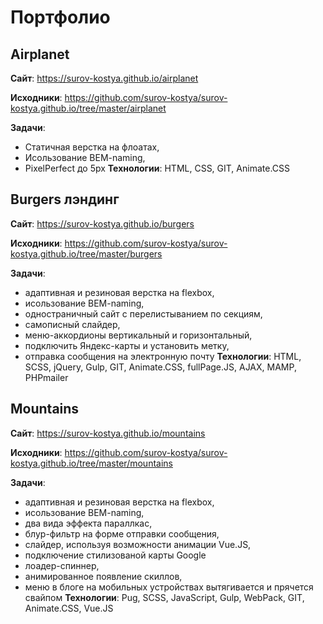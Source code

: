 # Портфолио


## Airplanet

**Сайт**: https://surov-kostya.github.io/airplanet

**Исходники**: https://github.com/surov-kostya/surov-kostya.github.io/tree/master/airplanet

**Задачи**: 
 - Статичная верстка на флоатах, 
 - Исользование BEM-naming,
 - PixelPerfect до 5px
**Технологии**: HTML, CSS, GIT, Animate.CSS


## Burgers лэндинг

**Сайт**: https://surov-kostya.github.io/burgers

**Исходники**: https://github.com/surov-kostya/surov-kostya.github.io/tree/master/burgers

**Задачи**: 
 - адаптивная и резиновая верстка на flexbox, 
 - исользование BEM-naming,
 - одностраничный сайт с перелистыванием по секциям,
 - самописный слайдер,
 - меню-аккордионы вертикальный и горизонтальный,
 - подключить Яндекс-карты и установить метку,
 - отправка сообщения на электронную почту
**Технологии**: HTML, SCSS, jQuery, Gulp, GIT, Animate.CSS, fullPage.JS, AJAX, MAMP, PHPmailer


## Mountains

**Сайт**: https://surov-kostya.github.io/mountains

**Исходники**: https://github.com/surov-kostya/surov-kostya.github.io/tree/master/mountains

**Задачи**: 
 - адаптивная и резиновая верстка на flexbox, 
 - исользование BEM-naming,
 - два вида эффекта параллкас,
 - блур-фильтр на форме отправки сообщения,
 - слайдер, используя возможности анимации Vue.JS,
 - подключение стилизованой карты Google
 - лоадер-спиннер,
 - анимированное появление скиллов,
 - меню в блоге на мобильных устройствах вытягивается и прячется свайпом
**Технологии**: Pug, SCSS, JavaScript, Gulp, WebPack, GIT, Animate.CSS, Vue.JS


